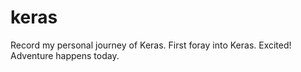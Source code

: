 # keras
Record my personal journey of Keras.
First foray into Keras. Excited!
Adventure happens today.
